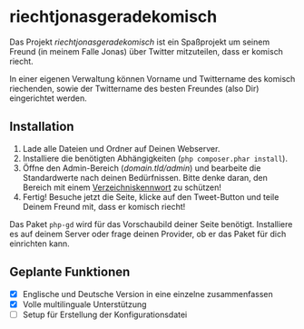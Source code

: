 riechtjonasgeradekomisch
========================

Das Projekt *riechtjonasgeradekomisch* ist ein Spaßprojekt um seinem Freund (in meinem Falle Jonas) über Twitter
mitzuteilen, dass er komisch riecht.

In einer eigenen Verwaltung können Vorname und Twittername des komisch riechenden, sowie der Twittername des besten
Freundes (also Dir) eingerichtet werden.

## Installation ##

1. Lade alle Dateien und Ordner auf Deinen Webserver.
2. Installiere die benötigten Abhängigkeiten (`php composer.phar install`).
3. Öffne den Admin-Bereich (_domain.tld/admin_) und bearbeite die Standardwerte nach deinen Bedürfnissen. Bitte denke
daran, den Bereich mit einem [Verzeichniskennwort](https://httpd.apache.org/docs/current/programs/htpasswd.html) zu schützen!
4. Fertig! Besuche jetzt die Seite, klicke auf den Tweet-Button und teile Deinem Freund mit, dass er komisch riecht!

Das Paket `php-gd` wird für das Vorschaubild deiner Seite benötigt. Installiere es auf deinem Server oder frage deinen
Provider, ob er das Paket für dich einrichten kann.

## Geplante Funktionen ##

- [x] Englische und Deutsche Version in eine einzelne zusammenfassen
- [x] Volle multilinguale Unterstützung
- [ ] Setup für Erstellung der Konfigurationsdatei
